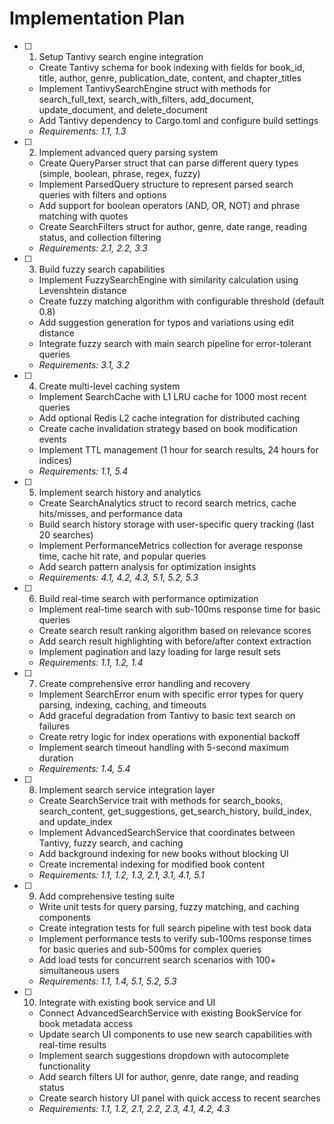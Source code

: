 # Implementation Plan

- [ ] 1. Setup Tantivy search engine integration
  - Create Tantivy schema for book indexing with fields for book_id, title, author, genre, publication_date, content, and chapter_titles
  - Implement TantivySearchEngine struct with methods for search_full_text, search_with_filters, add_document, update_document, and delete_document
  - Add Tantivy dependency to Cargo.toml and configure build settings
  - _Requirements: 1.1, 1.3_

- [ ] 2. Implement advanced query parsing system
  - Create QueryParser struct that can parse different query types (simple, boolean, phrase, regex, fuzzy)
  - Implement ParsedQuery structure to represent parsed search queries with filters and options
  - Add support for boolean operators (AND, OR, NOT) and phrase matching with quotes
  - Create SearchFilters struct for author, genre, date range, reading status, and collection filtering
  - _Requirements: 2.1, 2.2, 3.3_

- [ ] 3. Build fuzzy search capabilities
  - Implement FuzzySearchEngine with similarity calculation using Levenshtein distance
  - Create fuzzy matching algorithm with configurable threshold (default 0.8)
  - Add suggestion generation for typos and variations using edit distance
  - Integrate fuzzy search with main search pipeline for error-tolerant queries
  - _Requirements: 3.1, 3.2_

- [ ] 4. Create multi-level caching system
  - Implement SearchCache with L1 LRU cache for 1000 most recent queries
  - Add optional Redis L2 cache integration for distributed caching
  - Create cache invalidation strategy based on book modification events
  - Implement TTL management (1 hour for search results, 24 hours for indices)
  - _Requirements: 1.1, 5.4_

- [ ] 5. Implement search history and analytics
  - Create SearchAnalytics struct to record search metrics, cache hits/misses, and performance data
  - Build search history storage with user-specific query tracking (last 20 searches)
  - Implement PerformanceMetrics collection for average response time, cache hit rate, and popular queries
  - Add search pattern analysis for optimization insights
  - _Requirements: 4.1, 4.2, 4.3, 5.1, 5.2, 5.3_

- [ ] 6. Build real-time search with performance optimization
  - Implement real-time search with sub-100ms response time for basic queries
  - Create search result ranking algorithm based on relevance scores
  - Add search result highlighting with before/after context extraction
  - Implement pagination and lazy loading for large result sets
  - _Requirements: 1.1, 1.2, 1.4_

- [ ] 7. Create comprehensive error handling and recovery
  - Implement SearchError enum with specific error types for query parsing, indexing, caching, and timeouts
  - Add graceful degradation from Tantivy to basic text search on failures
  - Create retry logic for index operations with exponential backoff
  - Implement search timeout handling with 5-second maximum duration
  - _Requirements: 1.4, 5.4_

- [ ] 8. Implement search service integration layer
  - Create SearchService trait with methods for search_books, search_content, get_suggestions, get_search_history, build_index, and update_index
  - Implement AdvancedSearchService that coordinates between Tantivy, fuzzy search, and caching
  - Add background indexing for new books without blocking UI
  - Create incremental indexing for modified book content
  - _Requirements: 1.1, 1.2, 1.3, 2.1, 3.1, 4.1, 5.1_

- [ ] 9. Add comprehensive testing suite
  - Write unit tests for query parsing, fuzzy matching, and caching components
  - Create integration tests for full search pipeline with test book data
  - Implement performance tests to verify sub-100ms response times for basic queries and sub-500ms for complex queries
  - Add load tests for concurrent search scenarios with 100+ simultaneous users
  - _Requirements: 1.1, 1.4, 5.1, 5.2, 5.3_

- [ ] 10. Integrate with existing book service and UI
  - Connect AdvancedSearchService with existing BookService for book metadata access
  - Update search UI components to use new search capabilities with real-time results
  - Implement search suggestions dropdown with autocomplete functionality
  - Add search filters UI for author, genre, date range, and reading status
  - Create search history UI panel with quick access to recent searches
  - _Requirements: 1.1, 1.2, 2.1, 2.2, 2.3, 4.1, 4.2, 4.3_